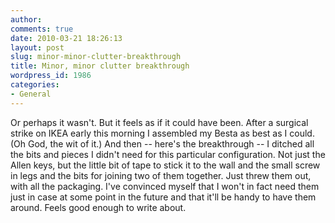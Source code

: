 ```yaml
---
author:
comments: true
date: 2010-03-21 18:26:13
layout: post
slug: minor-minor-clutter-breakthrough
title: Minor, minor clutter breakthrough
wordpress_id: 1986
categories:
- General
---
```


Or perhaps it wasn't. But it feels as if it could have been. After a surgical strike on IKEA early this morning I assembled my Besta as best as I could. (Oh God, the wit of it.) And then -- here's the breakthrough -- I ditched all the bits and pieces I didn't need for this particular configuration. Not just the Allen keys, but the little bit of tape to stick it to the wall and the small screw in legs and the bits for joining two of them together. Just threw them out, with all the packaging. I've convinced myself that I won't in fact need them just in case at some point in the future and that it'll be handy to have them around. Feels good enough to write about.
